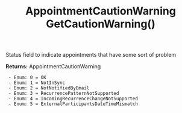 ﻿---
uid: crmscript_ref_NSAppointment_GetCautionWarning
title: AppointmentCautionWarning GetCautionWarning()
intellisense: NSAppointment.GetCautionWarning
keywords: NSAppointment, GetCautionWarning
so.topic: reference
---

Status field to indicate appointments that have some sort of problem

**Returns:** AppointmentCautionWarning

     - Enum: 0 = OK 
     - Enum: 1 = NotInSync 
     - Enum: 2 = NotNotifiedByEmail 
     - Enum: 3 = RecurrencePatternNotSupported 
     - Enum: 4 = IncomingRecurrenceChangeNotSupported 
     - Enum: 5 = ExternalParticipantsDateTimeMismatch 

